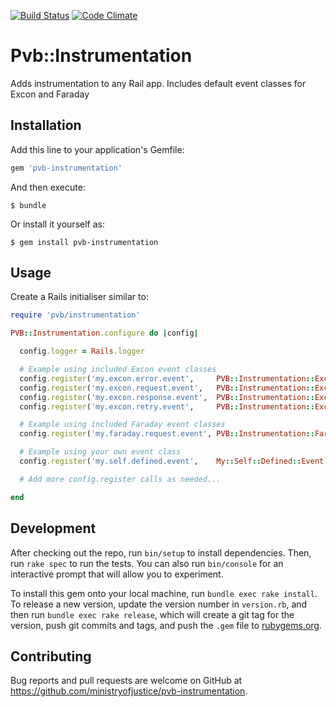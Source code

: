 [![Build Status](https://travis-ci.org/ministryofjustice/pvb-instrumentation.svg?branch=master)](https://travis-ci.org/ministryofjustice/pvb-instrumentation)
[![Code Climate](https://codeclimate.com/github/ministryofjustice/pvb-instrumentation/badges/gpa.svg)](https://codeclimate.com/github/ministryofjustice/pvb-instrumentation)
# Pvb::Instrumentation

Adds instrumentation to any Rail app. Includes default event classes for Excon and Faraday

## Installation

Add this line to your application's Gemfile:

```ruby
gem 'pvb-instrumentation'
```

And then execute:

    $ bundle

Or install it yourself as:

    $ gem install pvb-instrumentation

## Usage

Create a Rails initialiser similar to:

```ruby
require 'pvb/instrumentation'

PVB::Instrumentation.configure do |config|

  config.logger = Rails.logger

  # Example using included Excon event classes
  config.register('my.excon.error.event',     PVB::Instrumentation::Excon::Error)
  config.register('my.excon.request.event',   PVB::Instrumentation::Excon::Request)
  config.register('my.excon.response.event',  PVB::Instrumentation::Excon::Response)
  config.register('my.excon.retry.event',     PVB::Instrumentation::Excon::Retry)

  # Example using included Faraday event classes
  config.register('my.faraday.request.event', PVB::Instrumentation::Faraday::Request)

  # Example using your own event class
  config.register('my.self.defined.event',    My::Self::Defined::Event)

  # Add more config.register calls as needed...

end
```

## Development

After checking out the repo, run `bin/setup` to install dependencies. Then, run `rake spec` to run the tests. You can also run `bin/console` for an interactive prompt that will allow you to experiment.

To install this gem onto your local machine, run `bundle exec rake install`. To release a new version, update the version number in `version.rb`, and then run `bundle exec rake release`, which will create a git tag for the version, push git commits and tags, and push the `.gem` file to [rubygems.org](https://rubygems.org).

## Contributing

Bug reports and pull requests are welcome on GitHub at https://github.com/ministryofjustice/pvb-instrumentation.

